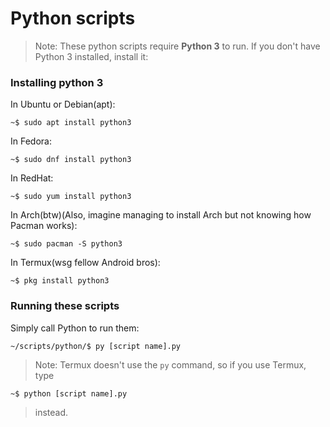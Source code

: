 # Python scripts

> Note: These python scripts require **Python 3** to run. 
> If you don't have Python 3 installed, install it:

### Installing python 3

In Ubuntu or Debian(apt):

```console
~$ sudo apt install python3
```

In Fedora:

```console
~$ sudo dnf install python3
```

In RedHat:

```console
~$ sudo yum install python3
```

In Arch(btw)(Also, imagine managing to install Arch but not knowing how Pacman works):

```console
~$ sudo pacman -S python3 
```

In Termux(wsg fellow Android bros):

```console
~$ pkg install python3
```

### Running these scripts

Simply call Python to run them:

```console
~/scripts/python/$ py [script name].py
```

> Note: Termux doesn't use the `py` command, so if you use Termux, type  
  
  ```console
  ~$ python [script name].py
  ```   
> instead.
